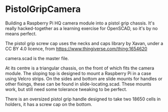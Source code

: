 # PistolGripCamera
Building a Raspberry Pi HQ camera module into a pistol grip chassis. It's really hacked-together as a learning exercise for OpenSCAD, so it's by no means perfect.

The pistol grip screw cap uses the necks and caps library by Xavan, under a CC BY 4.0 licence, from https://www.thingiverse.com/thing:1654620

camera.scad is the master file.

At its centre is a triangular chassis, on the front of which fits the camera module. The sloping top is designed to mount a Raspberry Pi in a case using Velcro strips. On the sides and bottom are slide mounts for handles or other fixings, these can be found in slide-locating.scad. These mounts work, but still need some tolerance tweaking to be perfect.

There is an oversized pistol grip handle designed to take two 18650 cells in holders, it has a screw cap on the bottom. 
